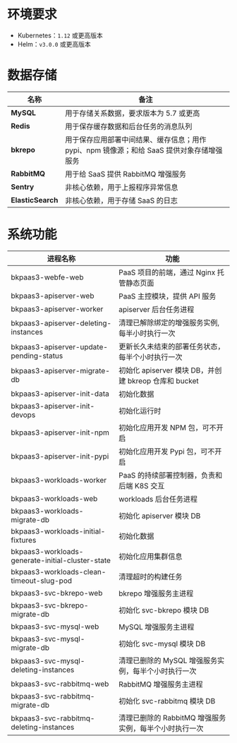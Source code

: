 # 环境要求
* Kubernetes：`1.12` 或更高版本
* Helm：`v3.0.0` 或更高版本

# 数据存储
| 名称           |    备注               |
|-------------------|------------------------|
| **MySQL**         | 用于存储关系数据，要求版本为 5.7 或更高 |
| **Redis**         | 用于保存缓存数据和后台任务的消息队列 |
| **bkrepo**        | 用于保存应用部署中间结果、缓存信息；用作 pypi、npm 镜像源；和给 SaaS 提供对象存储增强服务 |
| **RabbitMQ**      | 用于给 SaaS 提供 RabbitMQ 增强服务 |
| **Sentry**      | 非核心依赖，用于上报程序异常信息 |
| **ElasticSearch**      | 非核心依赖，用于存储 SaaS 的日志  |

# 系统功能

| 进程名称           |    功能                 |
|-------------------|------------------------|
| bkpaas3-webfe-web | PaaS 项目的前端，通过 Nginx 托管静态页面 |
| bkpaas3-apiserver-web | PaaS 主控模块，提供 API 服务 |
| bkpaas3-apiserver-worker | apiserver 后台任务进程 |
| bkpaas3-apiserver-deleting-instances | 清理已解除绑定的增强服务实例,每半小时执行一次 |
| bkpaas3-apiserver-update-pending-status | 更新长久未结束的部署任务状态，每半个小时执行一次 |
| bkpaas3-apiserver-migrate-db  | 初始化 apiserver 模块 DB，并创建 bkreop 仓库和 bucket |
| bkpaas3-apiserver-init-data | 初始化数据 |
| bkpaas3-apiserver-init-devops | 初始化运行时 |
| bkpaas3-apiserver-init-npm | 初始化应用开发 NPM 包，可不开启 |
| bkpaas3-apiserver-init-pypi | 初始化应用开发 Pypi 包，可不开启 |
| bkpaas3-workloads-worker | PaaS 的持续部署控制器，负责和后端 K8S 交互 |
| bkpaas3-workloads-web | workloads 后台任务进程 |
| bkpaas3-workloads-migrate-db | 初始化 apiserver 模块 DB |
| bkpaas3-workloads-initial-fixtures | 初始化数据 |
| bkpaas3-workloads-generate-initial-cluster-state | 初始化应用集群信息 |
| bkpaas3-workloads-clean-timeout-slug-pod | 清理超时的构建任务 |
| bkpaas3-svc-bkrepo-web | bkrepo 增强服务主进程 |
| bkpaas3-svc-bkrepo-migrate-db | 初始化 svc-bkrepo 模块 DB |
| bkpaas3-svc-mysql-web | MySQL 增强服务主进程 |
| bkpaas3-svc-mysql-migrate-db | 初始化 svc-mysql 模块 DB |
| bkpaas3-svc-mysql-deleting-instances | 清理已删除的 MySQL 增强服务实例，每半个小时执行一次 |
| bkpaas3-svc-rabbitmq-web | RabbitMQ 增强服务主进程 |
| bkpaas3-svc-rabbitmq-migrate-db | 初始化 svc-rabbitmq 模块 DB |
| bkpaas3-svc-rabbitmq-deleting-instances 	| 清理已删除的 RabbitMQ 增强服务实例，每半个小时执行一次 |
